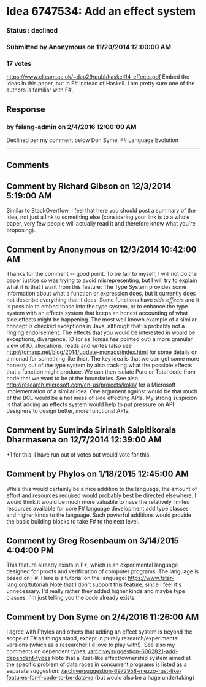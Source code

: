 # Idea 6747534: Add an effect system #

### Status : declined

### Submitted by Anonymous on 11/20/2014 12:00:00 AM

### 17 votes

https://www.cl.cam.ac.uk/~dao29/publ/haskell14-effects.pdf
Embed the ideas in this paper, but in F# instead of Haskell. I am pretty sure one of the authors is familiar with F#.



## Response 
### by fslang-admin on 2/4/2016 12:00:00 AM

Declined per my comment below
Don Syme, F# Language Evolution

------------------------
## Comments


## Comment by Richard Gibson on 12/3/2014 5:19:00 AM
Similar to StackOverflow, I feel that here you should post a summary of the idea, not just a link to something else (considering your link is to a whole paper, very few people will actually read it and therefore know what you're proposing).


## Comment by Anonymous on 12/3/2014 10:42:00 AM
Thanks for the comment -- good point. To be fair to myself, I will not do the paper justice so was trying to avoid misrepresenting, but I will try to explain what it is that I want from this feature:
The Type System provides some information about what a function or expression does, but it currently does not describe everything that it does. Some functions have *side effects* and it is possible to embed those into the type system, or to enhance the type system with an effects system that keeps an honest accounting of what side effects might be happening.
The most well known example of a similar concept is checked exceptions in Java, although that is probably not a ringing endorsement.
The effects that you would be interested in would be exceptions, divergence, IO (or as Tomas has pointed out) a more granular view of IO, allocations, reads and writes (also see http://tomasp.net/blog/2014/update-monads/index.html for some details on a monad for something like this).
The key idea is that we can get some more honesty out of the type system by also tracking what the possible effects that a function might produce. We can then isolate Pure or Total code from code that we want to be at the boundaries.
See also http://research.microsoft.com/en-us/projects/koka/ for a Microsoft implementation of a similar idea.
One argument against would be that much of the BCL would be a hot mess of side effecting APIs. My strong suspicion is that adding an effects system would help to put pressure on API designers to design better, more functional APIs.


## Comment by Suminda Sirinath Salpitikorala Dharmasena on 12/7/2014 12:39:00 AM
+1 for this. I have run out of votes but would vote for this.


## Comment by Phylos on 1/18/2015 12:45:00 AM
While this would certainly be a nice addition to the language, the amount of effort and resources required would probably best be directed elsewhere. I would think it would be much more valuable to have the relatively limited resources available for core F# language development add type classes and higher kinds to the language. Such powerful additions would provide the basic building blocks to take F# to the next level.


## Comment by Greg Rosenbaum on 3/14/2015 4:04:00 PM
This feature already exists in F*, which is an experimental language designed for proofs and verification of computer programs. The language is based on F#. Here is a tutorial on the language:
https://www.fstar-lang.org/tutorial/
Note that I don't support this feature, since I feel it's unnecessary. I'd really rather they added higher kinds and maybe type classes. I'm just telling you the code already exists.


## Comment by Don Syme on 2/4/2016 11:26:00 AM
I agree with Phylos and others that adding an effect system is beyond the scope of F# as things stand, except in purely research/experimental versions (which as a researcher I'd love to play with!). See also my comments on dependent types, [/archive/suggestion-6062821-add-dependent-types](/archive/suggestion-6062821-add-dependent-types.md)
Note that a Rust-like effect/ownership system aimed at the specific problem of data races in concurrent programs is listed as a separate suggestion: [/archive/suggestion-6972958-mezzo-rust-like-features-for-f-code-to-be-data-ra](/archive/suggestion-6972958-mezzo-rust-like-features-for-f-code-to-be-data-ra.md) (but would also be a huge undertaking)

